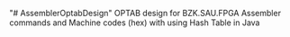 "# AssemblerOptabDesign" 
OPTAB design for BZK.SAU.FPGA Assembler commands and Machine codes (hex) with using Hash Table in Java
